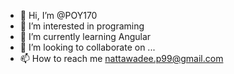 - 👋 Hi, I’m @POY170
- 👀 I’m interested in programing
- 🌱 I’m currently learning Angular
- 💞️ I’m looking to collaborate on ...
- 📫 How to reach me nattawadee.p99@gmail.com

<!---
POY170/POY170 is a ✨ special ✨ repository because its `README.md` (this file) appears on your GitHub profile.
You can click the Preview link to take a look at your changes.
--->
